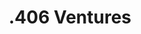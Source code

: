 ---
layout: firm_page
title: ".406 Ventures"
id: "406ventures.com"
permalink: "/406ventures406ventures.com/"
website: "https://www.406ventures.com"
offices: "Boston (United States)"
investment_stages: "Series A, Series B"
portfolio_companies: "AbleTo, Bedrock Data, Carbon Black, CloudHealth Technologies, Iora Health, Kaltura, Onapsis, Redox, Veracode, Abacus Insights, AristaMD, Ascellus, Better Life Partners, Bobsled, Business Intelligence Advisors, ChaosSearch, ClosedLoop, Cortica, Corvus Insurance, Diana Health, Equip, FamilyWell, gamalon, GreatHorn, Heartbeat Health, Humata Health, Hurdle, HYPR, Indico, InStride Health, keebo, laudio, Linea, Lynx, Mindgard, MineralTree, Nema, Nomad Health, On Belay Health Solutions, OncoveryCare, Oort, Portrait Analytics, Promethium, RAD Security, Randori, Reltio, retrain.ai, Sevco Security, Simon Data, Tausight, Telm.ai, Terbium Labs, ThreatStack, ThreatX, Trilio, Wayspring, Welbe Health, Wellist"
portfolio_link: "https://www.406ventures.com/portfolio"
investment_markets: "Cybersecurity, Healthcare, Data + AI"
founded_year: "2005"
description: ".406 Ventures is a venture capital firm focused on early-stage technology investing in Cybersecurity, Healthcare, and Data + AI. They prioritize partnering with entrepreneurs, offering operational expertise and networks alongside capital. Their investment strategy emphasizes finding opportunities where they can add significant value."
linkedin: "https://www.linkedin.com/company/.406-ventures/"
twitter: "https://twitter.com/406Ventures"
instagram: ""
team_page: "https://www.406ventures.com/team"
investor_type: "Venture Capital"
crunchbase: "https://www.crunchbase.com/organization/406-ventures"
pitchbook: ""

# SEO Optimization
meta_title: ".406 Ventures - VC Firm - projectstartups.com"
meta_description: ".406 Ventures, .406 Ventures is a venture capital firm focused on early-stage technology investing in Cybersecurity, Healthcare, and Data + AI. They prioritize partn..."
meta_keywords: ".406 Ventures, Cybersecurity, Healthcare, Data + AI, VC firm, venture capital, startup investor, projectstartups.com"
canonical_url: "https://vc.projectstartups.com/406ventures406ventures.com/"
---